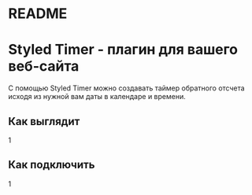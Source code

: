 # README #

# Styled Timer - плагин для вашего веб-сайта

С помощью Styled Timer можно создавать таймер обратного отсчета исходя из нужной вам даты в календаре и времени.

## Как выглядит

1

## Как подключить

1
